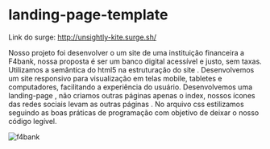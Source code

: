 # landing-page-template
Link do surge:
http://unsightly-kite.surge.sh/

Nosso projeto foi desenvolver o um site de uma instituição financeira  a F4bank, nossa proposta é ser um banco digital acessível e justo, sem taxas. 
Utilizamos a semântica do html5 na estruturação do site  . Desenvolvemos  um site responsivo para visualização em telas mobile, tabletes e computadores, facilitando
a experiência do usuário. Desenvolvemos uma landing-page , não criamos outras páginas apenas o index, nossos ícones das redes sociais levam as outras páginas .
No arquivo css estilizamos seguindo as boas práticas de programação com objetivo de deixar o nosso código legível.


![f4bank](https://user-images.githubusercontent.com/94574694/148666073-51008a29-c3e8-4f32-bae3-8f51b5766e2c.jpg)
